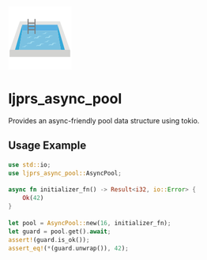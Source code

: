 ![](icon.png)

# ljprs_async_pool

Provides an async-friendly pool data structure using tokio.

## Usage Example

```rs
use std::io;
use ljprs_async_pool::AsyncPool;

async fn initializer_fn() -> Result<i32, io::Error> {
    Ok(42)
}

let pool = AsyncPool::new(16, initializer_fn);
let guard = pool.get().await;
assert!(guard.is_ok());
assert_eq!(*(guard.unwrap()), 42);
```
